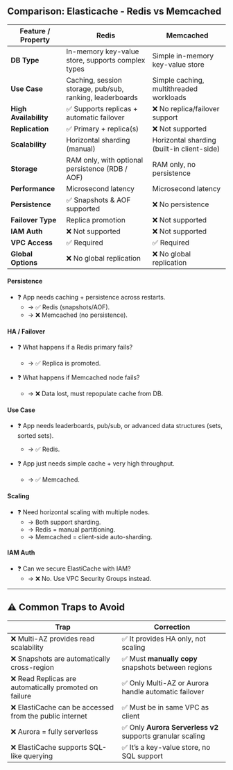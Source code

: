 
## Comparison: Elasticache - Redis vs Memcached
| Feature / Property    | **Redis**                                                | **Memcached**                              |
| --------------------- | -------------------------------------------------------- | ------------------------------------------ |
| **DB Type**           | In-memory key-value store, supports complex types        | Simple in-memory key-value store           |
| **Use Case**          | Caching, session storage, pub/sub, ranking, leaderboards | Simple caching, multithreaded workloads    |
| **High Availability** | ✅ Supports replicas + automatic failover                 | ❌ No replica/failover support              |
| **Replication**       | ✅ Primary + replica(s)                                   | ❌ Not supported                            |
| **Scalability**       | Horizontal sharding (manual)                             | Horizontal sharding (built-in client-side) |
| **Storage**           | RAM only, with optional persistence (RDB / AOF)          | RAM only, no persistence                   |
| **Performance**       | Microsecond latency                                      | Microsecond latency                        |
| **Persistence**       | ✅ Snapshots & AOF supported                              | ❌ No persistence                           |
| **Failover Type**     | Replica promotion                                        | ❌ Not supported                            |
| **IAM Auth**          | ❌ Not supported                                          | ❌ Not supported                            |
| **VPC Access**        | ✅ Required                                               | ✅ Required                                 |
| **Global Options**    | ❌ No global replication                                  | ❌ No global replication                    |

#### Persistence
- ❓ App needs caching + persistence across restarts.
  - → ✅ Redis (snapshots/AOF).
  - → ❌ Memcached (no persistence).

#### HA / Failover
- ❓ What happens if a Redis primary fails?
  - → ✅ Replica is promoted.


- ❓ What happens if Memcached node fails? 
  - → ❌ Data lost, must repopulate cache from DB.

#### Use Case

- ❓ App needs leaderboards, pub/sub, or advanced data structures (sets, sorted sets).
  - → ✅ Redis.


- ❓ App just needs simple cache + very high throughput. 
  - → ✅ Memcached.

#### Scaling
- ❓ Need horizontal scaling with multiple nodes.
  - → Both support sharding.
  - → Redis = manual partitioning.
  - → Memcached = client-side auto-sharding.

#### IAM Auth
- ❓ Can we secure ElastiCache with IAM?
  - → ❌ No. Use VPC Security Groups instead.

---

## ⚠️ Common Traps to Avoid
| Trap                                                   | Correction                                                |
| ------------------------------------------------------ | --------------------------------------------------------- |
| ❌ Multi-AZ provides read scalability                   | ✅ It provides HA only, not scaling                        |
| ❌ Snapshots are automatically cross-region             | ✅ Must **manually copy** snapshots between regions        |
| ❌ Read Replicas are automatically promoted on failure  | ✅ Only Multi-AZ or Aurora handle automatic failover       |
| ❌ ElastiCache can be accessed from the public internet | ✅ Must be in same VPC as client                           |
| ❌ Aurora = fully serverless                            | ✅ Only **Aurora Serverless v2** supports granular scaling |
| ❌ ElastiCache supports SQL-like querying               | ✅ It’s a key-value store, no SQL support                  |

